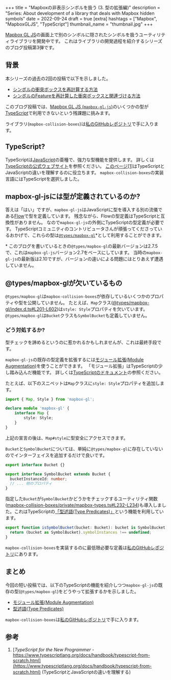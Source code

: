+++
title = "Mapboxの非表示シンボルを扱う (3. 型の拡張編)"
description = "Series: About development of a library that deals with Mapbox hidden symbols"
date = 2022-09-24
draft = true
[extra]
hashtags = ["Mapbox", "MapboxGLJS", "TypeScript"]
thumbnail_name = "thumbnail.jpg"
+++

[Mapbox GL JS](https://docs.mapbox.com/mapbox-gl-js/guides/)の画面上で別のシンボルに隠されたシンボルを扱うユーティリティライブラリを開発中です。
これはライブラリの開発過程を紹介するシリーズのブログ投稿第3弾です。

<!-- more -->

## 背景

本シリーズの過去の2回の投稿で以下を示しました。
- [シンボルの衝突ボックスを再計算する方法](../0009-mapbox-collision-boxes/)
- [シンボルのFeatureを再計算した衝突ボックスと関連づける方法](../0010-mapbox-collision-boxes/)

このブログ投稿では、[Mapbox GL JS (`mapbox-gl-js`)](https://docs.mapbox.com/mapbox-gl-js/guides/)のいくつかの型が[TypeScript](https://www.typescriptlang.org)で利用できないという残課題に挑みます。

ライブラリ(`mapbox-collision-boxes`)は[私のGitHubレポジトリ](https://github.com/codemonger-io/mapbox-collision-boxes)で手に入ります。

## TypeScript?

TypeScriptは[JavaScript](https://developer.mozilla.org/en-US/docs/Web/JavaScript)の亜種で、強力な型機能を提供します。
詳しくは[TypeScriptの公式ウェブサイト](https://www.typescriptlang.org)を参照ください。
[このページ](https://www.typescriptlang.org/docs/handbook/typescript-from-scratch.html)[\[1\]](#参考)はTypeScriptとJavaScriptの違いを理解するのに役立ちます。
`mapbox-collision-boxes`の実装言語にはTypeScriptを選択しました。

## mapbox-gl-jsには型が定義されているのか?

答えは「はい」ですが、`mapbox-gl-js`はJavaScriptに型を導入する別の流儀である[Flow](https://flow.org)で型を定義しています。
残念ながら、Flowの型定義はTypeScriptと互換性がありません。
なので`mapbox-gl-js`の外側にTypeScriptの型定義が必要です。
TypeScriptコミュニティのコントリビュータさんが頑張ってくださっているおかげで、これらの型は[`@types/mapbox-gl`](https://www.npmjs.com/package/@types/mapbox-gl)\*として利用することができます。

\* このブログを書いているときの`@types/mapbox-gl`の最新バージョンは2.7.5で、これは`mapbox-gl-js`バージョン2.7をベースにしています。
当時の`mapbox-gl-js`の最新版は2.10ですが、バージョンの違いによる問題にはとりあえず遭遇していません。

## @types/mapbox-glが欠いているもの

`@types/mapbox-gl`は`mapbox-collision-boxes`が依存しているいくつかのプロパティや型を公開していません。
たとえば、`Map`クラス([@types/mapbox-gl/index.d.ts#L201-L602](https://github.com/DefinitelyTyped/DefinitelyTyped/blob/482d94eee7b27c478034e188bbeb64e2f995bbd8/types/mapbox-gl/index.d.ts#L201-L602))は`style: Style`プロパティを欠いています。
`@types/mapbox-gl`は`Bucket`クラスも`SymbolBucket`も定義していません。

### どう対処するか?

型チェックを諦めるというのに惹かれるかもしれませんが、これは最終手段です。

`mapbox-gl-js`の既存の型定義を拡張するには[モジュール拡張(Module Augmentation)](https://www.typescriptlang.org/docs/handbook/declaration-merging.html#module-augmentation)を使うことができます。
「モジュール拡張」はTypeScriptの少し踏み込んだ機能です。
詳しくは[TypeScriptのドキュメント](https://www.typescriptlang.org/docs/handbook/declaration-merging.html#module-augmentation)の参照ください。

たとえば、以下のスニペットは`Map`クラスに`style: Style`プロパティを追加します。
```ts
import { Map, Style } from 'mapbox-gl';

declare module 'mapbox-gl' {
    interface Map {
        style: Style;
    }
}
```

上記の宣言の後は、`Map#style`に型安全にアクセスできます。

`Bucket`と`SymbolBucket`については、単純に`@types/mapbox-gl`に存在していないのでインターフェイスを追加するだけで良いです。
```ts
export interface Bucket {}

export interface SymbolBucket extends Bucket {
  bucketInstanceId: number;
  // ... 他のプロパティ
}
```

指定した`Bucket`が`SymbolBucket`かどうかをチェックするユーティリティ関数([mapbox-collision-boxes/private/mapbox-types.ts#L232-L234](https://github.com/codemonger-io/mapbox-collision-boxes/blob/b48e39231ef328815ef9ad276fd230de2ccfcaab/src/private/mapbox-types.ts#L232-L234))も導入しました。これはTypeScriptの[「型述語(Type Predicates)」](https://www.typescriptlang.org/docs/handbook/2/narrowing.html#using-type-predicates)という機能を利用しています。
```ts
export function isSymbolBucket(bucket: Bucket): bucket is SymbolBucket {
  return (bucket as SymbolBucket).symbolInstances !== undefined;
}
```

`mapbox-collision-boxes`を実装するのに最低限必要な定義は[私のGitHubレポジトリ](https://github.com/codemonger-io/mapbox-collision-boxes/blob/db7812e7c874df1f59ea6264e027ac0eeeb95875/src/private/mapbox-types.ts)にあります。

## まとめ

今回の短い投稿では、以下のTypeScriptの機能を紹介しつつ`mapbox-gl-js`の既存の型(`@types/mapbox-gl`)をどうやって拡張するかを示しました。
- [モジュール拡張(Module Augmentation)](https://www.typescriptlang.org/docs/handbook/declaration-merging.html#module-augmentation)
- [型述語(Type Predicates)](https://www.typescriptlang.org/docs/handbook/2/narrowing.html#using-type-predicates)

`mapbox-collision-boxes`は[私のGitHubレポジトリ](https://github.com/codemonger-io/mapbox-collision-boxes)で手に入ります。

## 参考

1. [_TypeScript for the New Programmer_ - https://www.typescriptlang.org/docs/handbook/typescript-from-scratch.html](https://www.typescriptlang.org/docs/handbook/typescript-from-scratch.html) (TypeScriptとJavaScriptの違いを理解する)